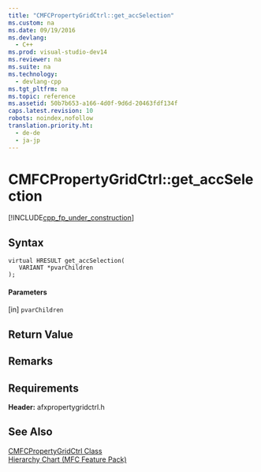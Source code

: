 ```yaml
---
title: "CMFCPropertyGridCtrl::get_accSelection"
ms.custom: na
ms.date: 09/19/2016
ms.devlang: 
  - C++
ms.prod: visual-studio-dev14
ms.reviewer: na
ms.suite: na
ms.technology: 
  - devlang-cpp
ms.tgt_pltfrm: na
ms.topic: reference
ms.assetid: 50b7b653-a166-4d0f-9d6d-20463fdf134f
caps.latest.revision: 10
robots: noindex,nofollow
translation.priority.ht: 
  - de-de
  - ja-jp
---
```

# CMFCPropertyGridCtrl::get_accSelection
[!INCLUDE[cpp_fp_under_construction](../vs140/includes/cpp_fp_under_construction_md.md)]  
  
## Syntax  
  
```  
virtual HRESULT get_accSelection(  
   VARIANT *pvarChildren  
);  
```  
  
#### Parameters  
 [in] `pvarChildren`  
  
## Return Value  
  
## Remarks  
  
## Requirements  
 **Header:** afxpropertygridctrl.h  
  
## See Also  
 [CMFCPropertyGridCtrl Class](../vs140/CMFCPropertyGridCtrl-Class.md)   
 [Hierarchy Chart (MFC Feature Pack)](../vs140/Hierarchy-Chart.md)